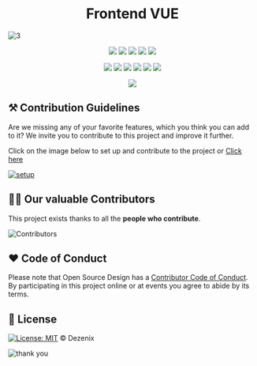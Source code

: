 <h1 align="center">Frontend VUE</h1>

![3](https://user-images.githubusercontent.com/79747022/138425380-9bc2ef7a-8da1-445a-9fbe-6a7092bc9b54.png)

<div align="center">

<a href="https://github.com/Dezenix/frontend-vue"><img src="https://badges.frapsoft.com/os/v1/open-source.svg?v=103"></a>
<a href="https://github.com/Dezenix/frontend-vue"><img src="https://img.shields.io/badge/Built%20by-Designers-0059b3"></a>
<a href="https://github.com/Dezenix/frontend-vue"><img src="https://img.shields.io/static/v1.svg?label=Contributions&message=Welcome&color=yellow"></a>
<a href="https://github.com/smaranjitghose/"><img src="https://img.shields.io/badge/Maintained%3F-yes-brightgreen.svg?v=103"></a>
<a href="https://github.com/Dezenix/frontend-vue/blob/master/LICENSE"><img src="https://img.shields.io/badge/license-MIT-blue.svg?v=103"></a>

<a href="https://github.com/Dezenix/frontend-vue/graphs/contributors"><img src="https://img.shields.io/github/contributors/Dezenix/frontend-vue?color=brightgreen"></a>
<a href="https://github.com/Dezenix/frontend-vue/stargazers"><img src="https://img.shields.io/github/stars/Dezenix/frontend-vue?color=0059b3"></a>
<a href="https://github.com/Dezenix/frontend-vue/network/members"><img src="https://img.shields.io/github/forks/Dezenix/frontend-vue?color=yellow"></a>
<a href="https://github.com/Dezenix/frontend-vue/issues?q=is%3Aissue+is%3Aclosed"><img src="https://img.shields.io/github/issues-closed-raw/Dezenix/frontend-vue?color=yellow"></a>
<a href="https://github.com/Dezenix/frontend-vue/pulls"><img src="https://img.shields.io/github/issues-pr/Dezenix/frontend-vue?color=brightgreen"></a>
<a href="https://github.com/Dezenix/frontend-vue/pulls?q=is%3Apr+is%3Aclosed"><img src="https://img.shields.io/github/issues-pr-closed-raw/Dezenix/frontend-vue?color=0059b3"></a>
<!-- <a href="https://github.com/Dezenix/frontend-vue/issues"><img src="https://img.shields.io/github/issues/Dezenix/frontend-vue?color=0059b3"></a> -->
<img src="https://user-images.githubusercontent.com/73097560/115834477-dbab4500-a447-11eb-908a-139a6edaec5c.gif">
  
</div>

## ⚒️ Contribution Guidelines

Are we missing any of your favorite features, which you think you can add to it? We invite you to contribute to this project and improve it further.

Click on the image below to set up and contribute to the project or [Click here](https://github.com/Dezenix/.github/blob/main/CONTRIBUTING.md)

[![setup](https://user-images.githubusercontent.com/79747022/138314285-690ed51b-f747-4c7c-a192-c8237d37a531.png)](https://github.com/Dezenix/.github/blob/main/CONTRIBUTING.md)

## 👨‍💻 Our valuable Contributors

This project exists thanks to all the **people who contribute**.

![Contributors](https://contributors-img.web.app/image?repo=Dezenix/frontend-vue)

## ❤️ Code of Conduct

Please note that Open Source Design has a [Contributor Code of Conduct](https://github.com/Dezenix/.github/blob/main/CODE_OF_CONDUCT.md). By participating in this project online or at events you agree to abide by its terms.

## 📜 License

[![License: MIT](https://img.shields.io/badge/License-MIT-yellow.svg)](./LICENSE) © Dezenix

![thank you](https://user-images.githubusercontent.com/79747022/138314224-73706946-abda-4ce3-81bc-64152e838b5f.png)
